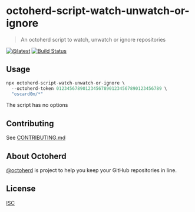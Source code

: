 # octoherd-script-watch-unwatch-or-ignore

> An octoherd script to watch, unwatch or ignore repositories

[![@latest](https://img.shields.io/npm/v/octoherd-script-watch-unwatch-or-ignore.svg)](https://www.npmjs.com/package/octoherd-script-watch-unwatch-or-ignore)
[![Build Status](https://github.com/oscard0m/octoherd-script-watch-unwatch-or-ignore/workflows/Test/badge.svg)](https://github.com/oscard0m/octoherd-script-watch-unwatch-or-ignore/actions?query=workflow%3ATest+branch%3Amain)

## Usage

```js
npx octoherd-script-watch-unwatch-or-ignore \
  --octoherd-token 0123456789012345678901234567890123456789 \
  "oscard0m/*"
```

The script has no options

## Contributing

See [CONTRIBUTING.md](CONTRIBUTING.md)

## About Octoherd

[@octoherd](https://github.com/octoherd/) is project to help you keep your GitHub repositories in line.

## License

[ISC](LICENSE.md)
